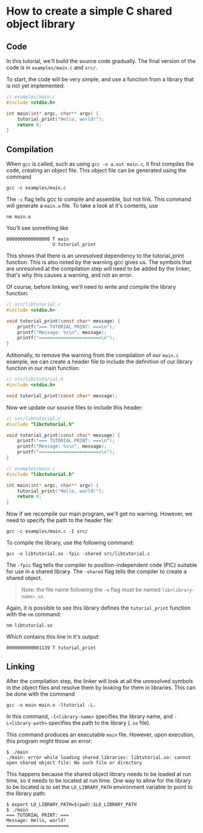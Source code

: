 # How to create a simple C shared object library

## Code

In this tutorial, we'll build the source code gradually. The final version of the code is in `examples/main.c` and `src/`.

To start, the code will be very simple, and use a function from a library that is not yet implemented:

```c
// examples/main.c
#include <stdio.h>

int main(int* argc, char** argv) {
    tutorial_print("Hello, world!");
    return 0;
}
```

## Compilation

When `gcc` is called, such as using `gcc -o a.out main.c`, it first compiles the code, creating an object file. This object file can be generated using the command

<!-- Compile to object code command -->

```
gcc -c examples/main.c
```

The `-c` flag tells gcc to compile and assemble, but not link. This command will generate a `main.o` file. To take a look at it's contents, use

```
nm main.o
```

You'll see something like

```
0000000000000000 T main
                 U tutorial_print
```

This shows that there is an unresolved dependency to the tutorial_print function. This is also noted by the warning gcc gives us. The symbols that are unresolved at the compilation step will need to be added by the linker, that's why this causes a warning, and not an error.

Of course, before linking, we'll need to write and compile the library function:

```c
// src/libtutorial.c
#include <stdio.h>

void tutorial_print(const char* message) {
    printf("=== TUTORIAL PRINT: ===\n");
    printf("Message: %s\n", message);
    printf("=======================\n");
}
```

Aditionally, to remove the warning from the compilation of our `main.c` example, we can create a header file to include the definition of our library function in our main function:

```c
// src/libctutorial.h
#include <stdio.h>

void tutorial_print(const char* message);
```

Now we update our source files to include this header:

```c
// src/libtutorial.c
#include "libctutorial.h"

void tutorial_print(const char* message) {
    printf("=== TUTORIAL PRINT: ===\n");
    printf("Message: %s\n", message);
    printf("=======================\n");
}

```

```c
// examples/main.c
#include "libctutorial.h"

int main(int* argc, char** argv) {
    tutorial_print("Hello, world!");
    return 0;
}

```

Now if we recompile our main program, we'll get no warning. However, we need to specify the path to the header file:

```
gcc -c examples/main.c -I src/
```

To compile the library, use the following command:

```
gcc -o libtutorial.so -fpic -shared src/libtutorial.c
```

The `-fpic` flag tells the compiler to position-independent code (PIC) suitable for use in a shared library. The `-shared` flag tells the compiler to create a shared object.

> Note: the file name following the `-o` flag must be named `lib<library-name>.so`.

Again, it is possible to see this library defines the `tutorial_print` function with the `nm` command:

```
nm libtutorial.so
```

Which contains this line in it's output:

```
0000000000001139 T tutorial_print
```

## Linking

After the compilation step, the linker will look at all the unresolved symbols in the object files and resolve them by looking for them in libraries. This can be done with the command

<!-- Link command -->

```
gcc -o main main.o -ltutorial -L.
```

In this command, `-l<library-name>` specifies the library name, and `-L<library-path>` specifies the path to the library (`.so` file).

This command produces an executable `main` file. However, upon execution, this program might throw an error:

```
$ ./main
./main: error while loading shared libraries: libtutorial.so: cannot open shared object file: No such file or directory
```

This happens because the shared object library needs to be loaded at run time, so it needs to be located at run time. One way to allow for the library to be located is to set the `LD_LIBRARY_PATH` environment variable to point to the library path:

```
$ export LD_LIBRARY_PATH=$(pwd):$LD_LIBRARY_PATH
$ ./main
=== TUTORIAL PRINT: ===
Message: Hello, world!
=======================
```
